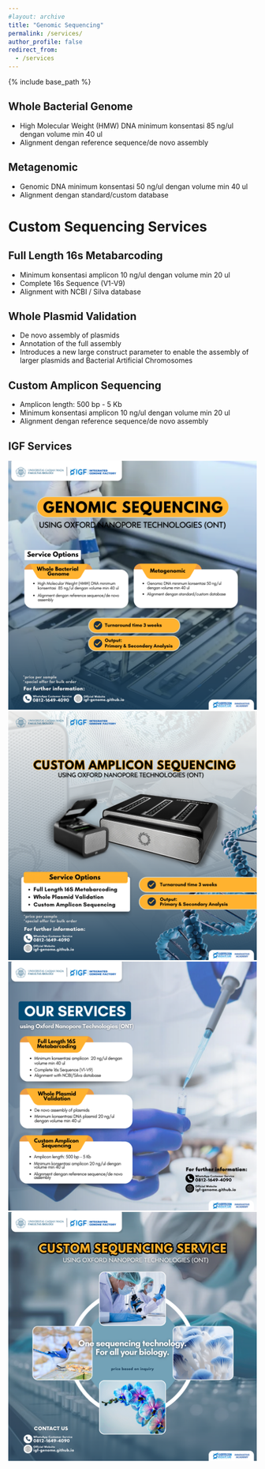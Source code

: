 ```yaml
---
#layout: archive
title: "Genomic Sequencing"
permalink: /services/
author_profile: false
redirect_from:
  - /services
---
```


{% include base_path %}

Whole Bacterial Genome
-----
* High Molecular Weight (HMW) DNA minimum  konsentasi  85 ng/ul dengan volume min 40 ul
* Alignment dengan reference sequence/de novo assembly

Metagenomic
-----
* Genomic DNA minimum konsentasi 50 ng/ul dengan volume min 40 ul
* Alignment dengan standard/custom database 


Custom Sequencing Services
======

Full Length 16s Metabarcoding
-----
* Minimum konsentasi amplicon  10 ng/ul dengan volume min 20 ul
* Complete 16s Sequence (V1-V9)
* Alignment with NCBI / Silva database

Whole Plasmid Validation
-----
* De novo assembly of plasmids
* Annotation of the full assembly
* Introduces a new large construct parameter to enable the assembly of larger plasmids and Bacterial Artificial Chromosomes

Custom Amplicon Sequencing
-----
* Amplicon length: 500 bp - 5 Kb
* Minimum konsentasi amplicon  10 ng/ul dengan volume min 20 ul
* Alignment dengan reference sequence/de novo assembly

## IGF Services
![service](/images/GS.png)
![service](/images/CAS.png)
![service](/images/OS.png)
![service](/images/CSS.png)

